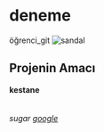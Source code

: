 # deneme
öğrenci_git
![sandal](https://paddlingmagazine-images.s3.amazonaws.com/2018/11/boat-review-norse-kayak-bylgja.jpg)

## Projenin Amacı
**kestane** <br/><br/><br/>
*sugar*
[*google*](http://www.google.com)
